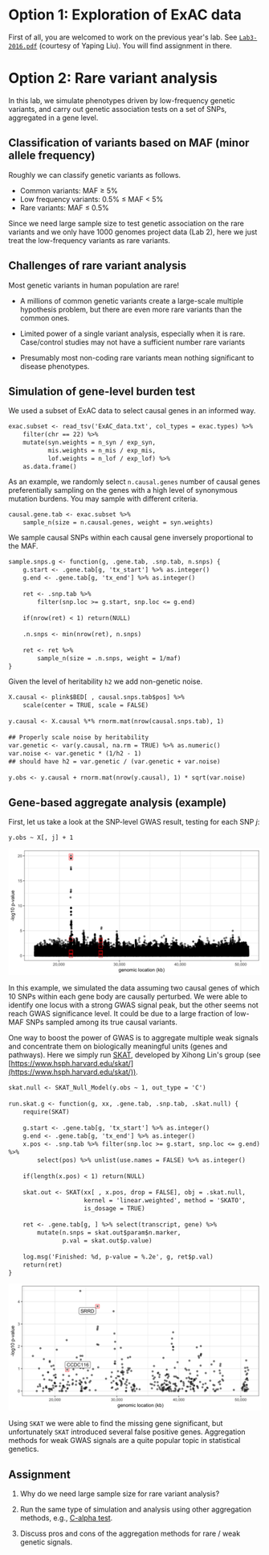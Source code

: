 # Option 1: Exploration of ExAC data

First of all, you are welcomed to work on the previous year's lab.  See [`Lab3-2016.pdf`](Lab3-2016.pdf) (courtesy of Yaping Liu).  You will find assignment in there.

# Option 2: Rare variant analysis

In this lab, we simulate phenotypes driven by low-frequency genetic
variants, and carry out genetic association tests on a set of SNPs,
aggregated in a gene level.


## Classification of variants based on MAF (minor allele frequency) 

Roughly we can classify genetic variants as follows.

- Common variants: MAF $\ge$ 5%
- Low frequency variants: 0.5% $\le$ MAF $<$ 5%
- Rare variants: MAF $\le$ 0.5%

Since we need large sample size to test genetic association on the
rare variants and we only have 1000 genomes project data (Lab 2), here
we just treat the low-frequency variants as rare variants.

## Challenges of rare variant analysis

Most genetic variants in human population are rare!

- A millions of common genetic variants create a large-scale multiple hypothesis problem, but there are even more rare variants than the common ones.

- Limited power of a single variant analysis, especially when it is rare.  Case/control studies may not have a sufficient number rare variants

- Presumably most non-coding rare variants mean nothing significant to disease phenotypes.

## Simulation of gene-level burden test

We used a subset of ExAC data to select causal genes in an informed way.

```
exac.subset <- read_tsv('ExAC_data.txt', col_types = exac.types) %>%
    filter(chr == 22) %>%
    mutate(syn.weights = n_syn / exp_syn,
           mis.weights = n_mis / exp_mis,
           lof.weights = n_lof / exp_lof) %>%
    as.data.frame()
```

As an example, we randomly select `n.causal.genes` number of causal
genes preferentially sampling on the genes with a high level of
synonymous mutation burdens.  You may sample with different criteria.

```
causal.gene.tab <- exac.subset %>%
    sample_n(size = n.causal.genes, weight = syn.weights)
```

We sample causal SNPs within each causal gene inversely proportional
to the MAF.

```
sample.snps.g <- function(g, .gene.tab, .snp.tab, n.snps) {
    g.start <- .gene.tab[g, 'tx_start'] %>% as.integer()
    g.end <- .gene.tab[g, 'tx_end'] %>% as.integer()

    ret <- .snp.tab %>%
        filter(snp.loc >= g.start, snp.loc <= g.end)

    if(nrow(ret) < 1) return(NULL)

    .n.snps <- min(nrow(ret), n.snps)

    ret <- ret %>%
        sample_n(size = .n.snps, weight = 1/maf)
}
```

Given the level of heritability `h2` we add non-genetic noise.

```
X.causal <- plink$BED[ , causal.snps.tab$pos] %>%
    scale(center = TRUE, scale = FALSE)

y.causal <- X.causal %*% rnorm.mat(nrow(causal.snps.tab), 1)

## Properly scale noise by heritability
var.genetic <- var(y.causal, na.rm = TRUE) %>% as.numeric()
var.noise <- var.genetic * (1/h2 - 1)
## should have h2 = var.genetic / (var.genetic + var.noise)

y.obs <- y.causal + rnorm.mat(nrow(y.causal), 1) * sqrt(var.noise)
```

## Gene-based aggregate analysis (example)

First, let us take a look at the SNP-level GWAS result, testing for each SNP $j$:
```
y.obs ~ X[, j] + 1
```

![](figure_lab3_gwas.png)

In this example, we simulated the data assuming two causal genes of
which 10 SNPs within each gene body are causally perturbed.  We were
able to identify one locus with a strong GWAS signal peak, but the
other seems not reach GWAS significance level.  It could be due to a
large fraction of low-MAF SNPs sampled among its true causal variants.

One way to boost the power of GWAS is to aggregate multiple weak
signals and concentrate them on biologically meaningful units (genes
and pathways).  Here we simply run [SKAT](https://cran.r-project.org/web/packages/SKAT/index.html), developed by Xihong Lin's group (see [https://www.hsph.harvard.edu/skat/](https://www.hsph.harvard.edu/skat/)).

```
skat.null <- SKAT_Null_Model(y.obs ~ 1, out_type = 'C')

run.skat.g <- function(g, xx, .gene.tab, .snp.tab, .skat.null) {
    require(SKAT)

    g.start <- .gene.tab[g, 'tx_start'] %>% as.integer()
    g.end <- .gene.tab[g, 'tx_end'] %>% as.integer()
    x.pos <- .snp.tab %>% filter(snp.loc >= g.start, snp.loc <= g.end) %>%
        select(pos) %>% unlist(use.names = FALSE) %>% as.integer()

    if(length(x.pos) < 1) return(NULL)

    skat.out <- SKAT(xx[ , x.pos, drop = FALSE], obj = .skat.null,
                     kernel = 'linear.weighted', method = 'SKATO',
                     is_dosage = TRUE)

    ret <- .gene.tab[g, ] %>% select(transcript, gene) %>%
        mutate(n.snps = skat.out$param$n.marker,
               p.val = skat.out$p.value)

    log.msg('Finished: %d, p-value = %.2e', g, ret$p.val)
    return(ret)
}
```

![](figure_lab3_skat.png)

Using `SKAT` we were able to find the missing gene significant, but
unfortunately `SKAT` introduced several false positive genes.
Aggregation methods for weak GWAS signals are a quite popular topic in
statistical genetics.

## Assignment

1. Why do we need large sample size for rare variant analysis?

2. Run the same type of simulation and analysis using other aggregation methods, e.g., [C-alpha test](https://www.rdocumentation.org/packages/AssotesteR/versions/0.1-10/topics/CALPHA).

3. Discuss pros and cons of the aggregation methods for rare / weak genetic signals.

